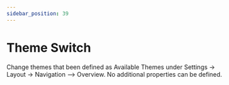 ```yaml
---
sidebar_position: 39
---
```

# Theme Switch

Change themes that been defined as Available Themes under Settings -> Layout -> Navigation –> Overview. No additional properties can be defined.
